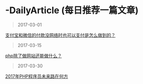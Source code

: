 # -DailyArticle (每日推荐一篇文章)

> 2017-03-01

[支付宝和微信的付款没网络时也可以支付是怎么做到的？](https://www.zhihu.com/question/49811134/answer/148995547?group_id=820100640004005888)

> 2017-03-15

[php除了做网站还能做什么？](https://segmentfault.com/q/1010000008246775)

> 2017-03-30

[2017年PHP程序员未来路在何方](https://segmentfault.com/a/1190000008888700)
